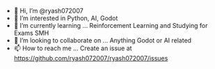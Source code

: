 - 👋 Hi, I’m @ryash072007
- 👀 I’m interested in Python, AI, Godot
- 🌱 I’m currently learning ... Reinforcement Learning and Studying for Exams SMH
- 💞️ I’m looking to collaborate on ... Anything Godot or AI related
- 📫 How to reach me ... Create an issue at https://github.com/ryash072007/ryash072007/issues

<!---
ryash072007/ryash072007 is a ✨ special ✨ repository because its `README.md` (this file) appears on your GitHub profile.
You can click the Preview link to take a look at your changes.
--->
